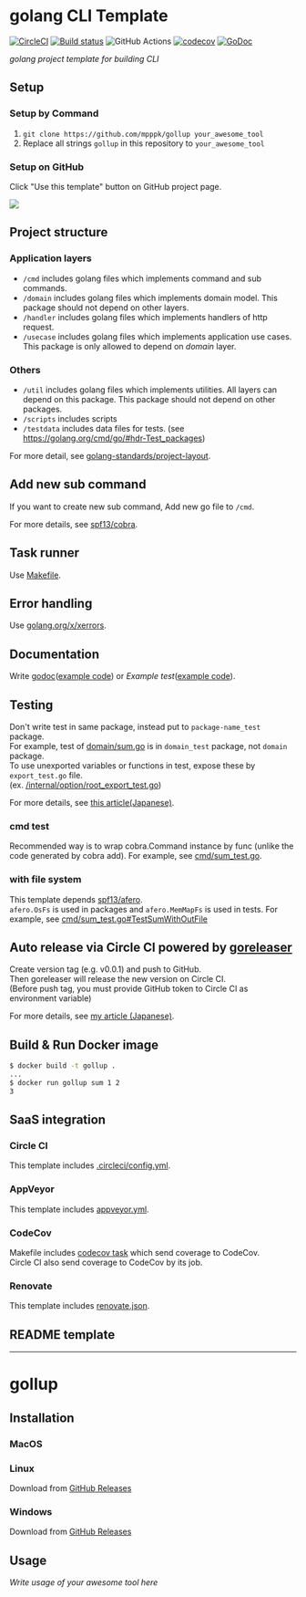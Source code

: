 # golang CLI Template
[![CircleCI](https://circleci.com/gh/mpppk/gollup.svg?style=svg)](https://circleci.com/gh/mpppk/gollup)
[![Build status](https://ci.appveyor.com/api/projects/status/qv1fyq6fm8ni4cne?svg=true)](https://ci.appveyor.com/project/mpppk/gollup)
![GitHub Actions](https://github.com/mpppk/gollup/workflows/Go/badge.svg)
[![codecov](https://codecov.io/gh/mpppk/gollup/branch/master/graph/badge.svg)](https://codecov.io/gh/mpppk/gollup)
[![GoDoc](https://godoc.org/github.com/mpppk/gollup?status.svg)](https://godoc.org/github.com/mpppk/gollup)

*golang project template for building CLI*

## Setup
### Setup by Command
1. `git clone https://github.com/mpppk/gollup your_awesome_tool`
1. Replace all strings `gollup` in this repository to `your_awesome_tool`

### Setup on GitHub
Click "Use this template" button on GitHub project page.

![](https://github.com/mpppk/gollup/wiki/images/template-button.png)

## Project structure
### Application layers
* `/cmd` includes golang files which implements command and sub commands.
* `/domain` includes golang files which implements domain model. This package should not depend on other layers.
* `/handler` includes golang files which implements handlers of http request.
* `/usecase` includes golang files which implements application use cases. This package is only allowed to depend on *domain* layer.

### Others
* `/util` includes golang files which implements utilities. All layers can depend on this package. This package should not depend on other packages.
* `/scripts` includes scripts
* `/testdata` includes data files for tests. (see https://golang.org/cmd/go/#hdr-Test_packages)

For more detail, see [golang-standards/project-layout](https://github.com/golang-standards/project-layout).

## Add new sub command
If you want to create new sub command, Add new go file to `/cmd`.

For more details, see [spf13/cobra](https://github.com/spf13/cobra).

## Task runner
Use [Makefile](https://github.com/mpppk/gollup/blob/master/Makefile).

## Error handling
Use [golang.org/x/xerrors](https://godoc.org/golang.org/x/xerrors).

## Documentation
Write [godoc](https://blog.golang.org/godoc-documenting-go-code)([example code](https://github.com/mpppk/gollup/blob/master/pkg/sum/sum.go#L9))
 or *Example test*([example code](https://github.com/mpppk/gollup/blob/master/pkg/sum/sum_test.go#L13-L18https://github.com/mpppk/gollup/blob/master/pkg/sum/sum_test.go#L13-L18)).

## Testing
Don't write test in same package, instead put to `package-name_test` package.  
For example, test of [domain/sum.go](https://github.com/mpppk/gollup/blob/master/domain/sum_test.go) is in `domain_test` package, not `domain` package.  
To use unexported variables or functions in test, expose these by `export_test.go` file.  
(ex. [/internal/option/root_export_test.go](https://github.com/mpppk/gollup/blob/master/internal/option/root_export_test.go))

For more details, see [this article(Japanese)](https://tech.mercari.com/entry/2018/08/08/080000).

### cmd test
Recommended way is to wrap cobra.Command instance by func (unlike the code generated by cobra add).
For example, see [cmd/sum_test.go](https://github.com/mpppk/gollup/blob/master/cmd/sum_test.go).

### with file system
This template depends [spf13/afero](https://github.com/spf13/afero).  
`afero.OsFs` is used in packages and `afero.MemMapFs` is used in tests.
For example, see [cmd/sum_test.go#TestSumWithOutFile](https://github.com/mpppk/gollup/blob/master/cmd/sum_test.go)

## Auto release via Circle CI powered by [goreleaser](https://github.com/goreleaser/goreleaser)
Create version tag (e.g. v0.0.1) and push to GitHub.  
Then goreleaser will release the new version on Circle CI.  
(Before push tag, you must provide GitHub token to Circle CI as environment variable)

For more details, see [my article (Japanese)](https://qiita.com/mpppk/items/ab328356ca14938a1208).

## Build & Run Docker image

```bash
$ docker build -t gollup .
...
$ docker run gollup sum 1 2
3
```

## SaaS integration
### Circle CI
This template includes [.circleci/config.yml](https://github.com/mpppk/gollup/blob/master/.circleci/config.yml).

### AppVeyor
This template includes [appveyor.yml](https://github.com/mpppk/gollup/blob/master/appveyor.yml).

### CodeCov
Makefile includes [codecov task](https://github.com/mpppk/gollup/blob/master/Makefile) which send coverage to CodeCov.  
Circle CI also send coverage to CodeCov by its job.

### Renovate
This template includes [renovate.json](https://github.com/mpppk/gollup/blob/master/renovate.json).

## README template

--------

# gollup

## Installation

### MacOS

### Linux
Download from [GitHub Releases](https://github.com/mpppk/gollup/releases)

### Windows
Download from [GitHub Releases](https://github.com/mpppk/gollup/releases)

## Usage

*Write usage of your awesome tool here*

